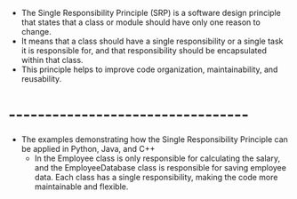 - The Single Responsibility Principle (SRP) is a software design principle that states that a class or module should have only one reason to change. 
- It means that a class should have a single responsibility or a single task it is responsible for, and that responsibility should be encapsulated within that class.
- This principle helps to improve code organization, maintainability, and reusability.
# ---------------------------------
- The examples demonstrating how the Single Responsibility Principle can be applied in Python, Java, and C++
    - In the Employee class is only responsible for calculating the salary, and the EmployeeDatabase class is responsible for saving employee data. Each class has a single            responsibility, making the code more maintainable and flexible.
